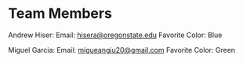 # Team Members
Andrew Hiser:
Email: hisera@oregonstate.edu
Favorite Color: Blue

Miguel Garcia:
Email: migueangju20@gmail.com
Favorite Color: Green
